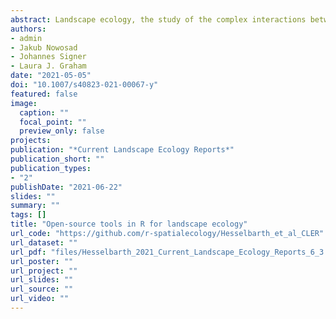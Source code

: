 ```yaml
---
abstract: Landscape ecology, the study of the complex interactions between landscapes and ecological processes, has hugely benefited from the increase in widely available open-source software in recent years. In particular, the R programming language provides a wealth of community developed tools for landscape ecology. In this paper, we examine existing packages for downloading, processing and visualisation of spatial data, as well as those specifically developed for spatial ecological analysis. Additionally, we outline the results of a survey of R users within the landscape ecology community. We found that landscape ecologists are generally satisfied with the functionality available within R, and that as a community they are continually further developing the functionality available. Suggested future developments include improvement of computation performance; additional methods for landscape characterisation such as surface metrics; and advanced, accessible visualisation tools.
authors:
- admin
- Jakub Nowosad
- Johannes Signer
- Laura J. Graham
date: "2021-05-05"
doi: "10.1007/s40823-021-00067-y"
featured: false
image:
  caption: ""
  focal_point: ""
  preview_only: false
projects: 
publication: "*Current Landscape Ecology Reports*"
publication_short: ""
publication_types:
- "2"
publishDate: "2021-06-22"
slides: ""
summary: ""
tags: []
title: "Open-source tools in R for landscape ecology"
url_code: "https://github.com/r-spatialecology/Hesselbarth_et_al_CLER"
url_dataset: ""
url_pdf: "files/Hesselbarth_2021_Current_Landscape_Ecology_Reports_6_3.pdf"
url_poster: ""
url_project: ""
url_slides: ""
url_source: ""
url_video: ""
---
```

